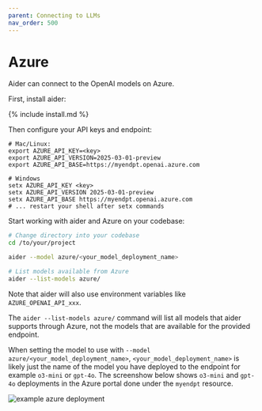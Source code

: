 ```yaml
---
parent: Connecting to LLMs
nav_order: 500
---
```


# Azure

Aider can connect to the OpenAI models on Azure.

First, install aider:

{% include install.md %}

Then configure your API keys and endpoint:

```
# Mac/Linux:                                           
export AZURE_API_KEY=<key>
export AZURE_API_VERSION=2025-03-01-preview
export AZURE_API_BASE=https://myendpt.openai.azure.com

# Windows
setx AZURE_API_KEY <key>
setx AZURE_API_VERSION 2025-03-01-preview
setx AZURE_API_BASE https://myendpt.openai.azure.com
# ... restart your shell after setx commands
```

Start working with aider and Azure on your codebase:

```bash
# Change directory into your codebase
cd /to/your/project

aider --model azure/<your_model_deployment_name>

# List models available from Azure
aider --list-models azure/
```

Note that aider will also use environment variables
like `AZURE_OPENAI_API_xxx`.

The `aider --list-models azure/` command will list all models that aider supports through Azure, not the models that are available for the provided endpoint.

When setting the model to use with `--model azure/<your_model_deployment_name>`, `<your_model_deployment_name>` is likely just the name of the model you have deployed to the endpoint for example `o3-mini` or `gpt-4o`.  The screenshow below shows `o3-mini` and `gpt-4o` deployments in the Azure portal done under the `myendpt` resource.

![example azure deployment](/assets/azure-deployment.png)
